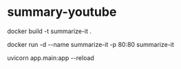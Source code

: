 # summary-youtube

docker build -t summarize-it .

docker run -d --name summarize-it -p 80:80 summarize-it

uvicorn app.main:app --reload
